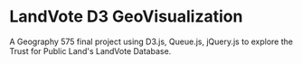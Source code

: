 LandVote D3 GeoVisualization
====================

A Geography 575 final project using D3.js, Queue.js, jQuery.js to explore the Trust for Public Land's LandVote Database. 
